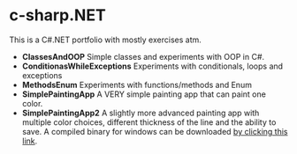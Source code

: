 # c-sharp.NET
This is a C#.NET portfolio with mostly exercises atm.

* **ClassesAndOOP** Simple classes and experiments with OOP in C#.
* **ConditionasWhileExceptions** Experiments with conditionals, loops and exceptions
* **MethodsEnum** Experiments with functions/methods and Enum
* **SimplePaintingApp** A VERY simple painting app that can paint one color.
* **SimplePaintingApp2** A slightly more advanced painting app with multiple color choices, different thickness of the line and the ability to save. A compiled binary for windows can be downloaded [by clicking this link](https://www.dropbox.com/s/yrjmzgzceizzvpu/SimplePaintingApp2.exe?dl=0).

